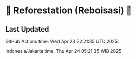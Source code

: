 
# 🌳 Reforestation (Reboisasi) 🌲

## Last Updated

GitHub Actions time: Wed Apr 23 22:21:35 UTC 2025

Indonesia/Jakarta time: Thu Apr 24 05:21:35 WIB 2025
